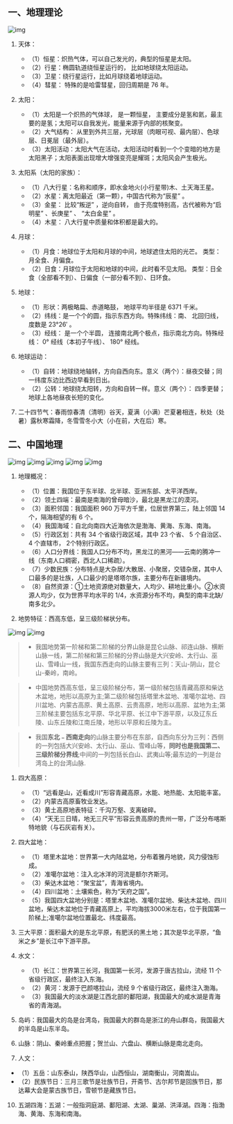 ## 一、地理理论
![img](img/20190516213128.png)

1. 天体：
   - （1）恒星：炽热气体，可以自己发光的，典型的恒星是太阳。
   - （2）行星：椭圆轨道绕恒星运行的， 比如地球绕太阳运动。
   - （3）卫星：绕行星运行，比如月球绕着地球运动。
   - （4）彗星： 特殊的是哈雷彗星，回归周期是 76 年。

2. 太阳：
   - （1）太阳是一个炽热的气体球， 是一颗恒星， 主要成分是氢和氦，最主要的是氢；太阳可以自我发光，能量来源于内部的核聚变。
   - （2）大气结构： 从里到外共三层，光球层（肉眼可视、最内层）、色球层、日冕层（最外层）。
   - （3）太阳活动：太阳大气在活动，太阳活动时看到一个个变暗的地方是太阳黑子；太阳表面出现增大增强变亮是耀斑；太阳风会产生极光。

3. 太阳系（太阳的家族）：
   - （1）八大行星：名称和顺序，即水金地火(小行星带)木、土天海王星。
   - （2）水星：离太阳最近（第一颗），中国古代称为“辰星” 。
   - （3）金星： 比较“叛逆” ，逆向自转， 由于亮度特别高，古代被称为“启明星” 、长庚星” 、 “太白金星” 。
   - （4）木星： 八大行星中质量和体积都是最大的。

4. 月球：
   - （1）月食：地球位于太阳和月球的中间，地球遮住太阳的光芒。 类型：月全食、月偏食。
   - （2）日食：月球位于太阳和地球的中间，此时看不见太阳。 类型：日全食（全部看不到）、日偏食（一部分看不到）、日环食。

5. 地球：
    - （1）形状：两极略扁、赤道略鼓， 地球平均半径是 6371 千米。
    - （2）纬线：是一个个的圆，指示东西方向。特殊纬线：南、 北回归线，度数是 23°26′ 。
    - （3）经线： 是一个个半圆， 连接南北两个极点，指示南北方向。特殊经线： 0° 经线（本初子午线）、 180° 经线。

6. 地球运动：
   - （1）自转：地球绕地轴转，方向自西向东。意义（两个）：昼夜交替；同一纬度东边比西边早看到日出。
   - （2）公转：地球绕太阳转，方向和自转一样。意义（两个）： 四季更替； 地球上各地昼夜长短的变化。

7. 二十四节气：春雨惊春清（清明）谷天，夏满（小满）芒夏暑相连，秋处（处暑）露秋寒霜降，冬雪雪冬小大（小在前，大在后）寒。

## 二、中国地理

![img](img/20190516213439.png)
![img](img/20190516213522.png)
![img](img/20190516213607.png)
![img](img/20190516213650.png)
![img](img/20190516213714.png)

1. 地理概况：
   - （1）位置：我国位于东半球、北半球、亚洲东部、太平洋西岸。
   - （2）领土四端：最南是南海的曾母暗沙，最北是黑龙江的漠河。
   - （3）面积邻国：我国面积 960 万平方千里，位居世界第三，陆上邻国 14 个，隔海相望的有 6 个。
   - （4）我国海域：自北向南四大近海依次是渤海、黄海、东海、南海。
   - （5）行政区划：共有 34 个省级行政区域，其中 23 个省、 5 个自治区、 4 个直辖市， 2个特别行政区。
   - （6）人口分界线：我国人口分布不均，黑龙江的黑河——云南的腾冲一线（东南人口稠密，西北人口稀疏）。
   - （7）少数民族：分布特点是大杂居/大散居、小聚居，交错杂居，其中人口最多的是壮族，人口最少的是塔塔尔族，主要分布在新疆境内。
   - （8）自然资源：①土地资源绝对数量大，人均少、耕地比重小。②水资源人均少，仅为世界平均水平的 1/4，水资源分布不均，典型的南丰北缺/南多北少。

2. 地势特征：西高东低，呈三级阶梯状分布。

![img](img/Xnip2019-06-30_11-09-15.jpg)
![img](img/Xnip2019-05-29_22-11-22.jpg)


> - 我国地势第一阶梯和第二阶梯的分界山脉是昆仑山脉、祁连山脉、横断山脉一线，第二阶梯和第三阶梯的分界山脉是大兴安岭、太行山、巫山、雪峰山一线，我国东西走向的山脉主要有三列：天山-阴山，昆仑山-秦岭，南岭。

> - 中国地势西高东低，呈三级阶梯分布，第一级阶梯包括青藏高原和柴达木盆地，地形以高原为主;第二级阶梯包括塔里木盆地、准噶尔盆地、四川盆地、内蒙古高原、黄土高原、云贵高原，地形以高原、盆地为主;第三阶梯主要包括东北平原、华北平原、长江中下游平原，以及辽东丘陵、山东丘陵和江南丘陵，地形以平原和丘陵为主。

> - 我国**东北﹣西南走向**的山脉主要分布在东部，自西向东分为三列：西侧的一列包括大兴安岭、太行山、巫山、雪峰山等，**同时也是我国第二、三级阶梯分界线**;中间的一列包括长白山、武夷山等;最东边的一列是台湾岛上的台湾山脉.

1. 四大高原：
   - （1）“远看是山，近看成川”形容青藏高原，水能、地热能、太阳能丰富。
   - （2）内蒙古高原畜牧业发达。
   - （3）黄土高原地表特征：千沟万壑、支离破碎。
   - （4）“天无三日晴，地无三尺平”形容云贵高原的贵州一带，广泛分布喀斯特地貌（与石灰岩有关）。

2. 四大盆地：
   - （1）塔里木盆地：世界第一大内陆盆地，分布着雅丹地貌，风力侵蚀形成。
   - （2）准噶尔盆地：注入北冰洋的河流是额尔齐斯河。
   - （3）柴达木盆地：“聚宝盆”，青海省境内。
   - （4）四川盆地：土壤紫色，称为“天府之国”。
   - （5）我国四大盆地分别是：塔里木盆地、准噶尔盆地、柴达木盆地、四川盆地，柴达木盆地位于青藏高原上，平均海拔3000米左右，位于我国第一阶梯上;准噶尔盆地位置最北、纬度最高。

3. 三大平原：面积最大的是东北平原，有肥沃的黑土地；其次是华北平原，“鱼米之乡”是长江中下游平原。

4. 水文：
   - （1）长江：世界第三长河，我国第一长河，发源于唐古拉山，流经 11 个省级行政区，最终注入东海。
   - （2）黄河：发源于巴颜喀拉山，流经 9 个省级行政区，最终注入渤海。
   - （3）我国最大的淡水湖是江西北部的鄱阳湖，我国最大的咸水湖是青海省的青海湖。

5. 岛屿：我国最大的岛是台湾岛，我国最大的群岛是浙江的舟山群岛，我国最大的半岛是山东半岛。

6. 山脉：阴山、秦岭重点把握；贺兰山、六盘山、横断山脉是南北走向。

7.  人文：
   - （1）五岳：山东泰山，陕西华山，山西恒山，湖南衡山，河南嵩山。
   - （2）民族节日：三月三歌节是壮族节日，开斋节、古尔邦节是回族节日，那达幕大会是蒙古族节日，雪顿节是藏族节日。

10. 五湖四海：五湖：一般指洞庭湖、鄱阳湖、太湖、巢湖、洪泽湖。四海：指渤海、黄海、东海和南海。


